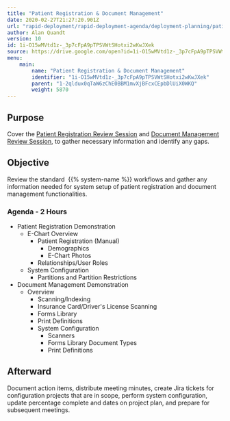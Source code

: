 ```yaml
---
title: "Patient Registration & Document Management"
date: 2020-02-27T21:27:20.901Z
url: "rapid-deployment/rapid-deployment-agenda/deployment-planning/patient-registration-and-document-management.html"
author: Alan Quandt
version: 10
id: 1i-O15wMVtd1z-_3p7cFpA9pTPSVWtSHotxi2wKwJXek
source: https://drive.google.com/open?id=1i-O15wMVtd1z-_3p7cFpA9pTPSVWtSHotxi2wKwJXek
menu:
    main:
        name: "Patient Registration & Document Management"
        identifier: "1i-O15wMVtd1z-_3p7cFpA9pTPSVWtSHotxi2wKwJXek"
        parent: "1-2qldux0qTaW6zChE0BBM1mvXjBFcxCEpbDlUiX0WKQ"
        weight: 5870
---
```

## Purpose

Cover the [Patient Registration Review Session](../../review-sessions/review-session-patient-registration.html) and [Document Management Review Session](../../review-sessions/review-session-document-management.html), to gather necessary information and identify any gaps.

## Objective

Review the standard  {{% system-name %}} workflows and gather any information needed for system setup of patient registration and document management functionalities.

### Agenda - 2 Hours

* Patient Registration Demonstration
    * E-Chart Overview
        * Patient Registration (Manual)
            * Demographics
            * E-Chart Photos
        * Relationships/User Roles
    * System Configuration
        * Partitions and Partition Restrictions
* Document Management Demonstration
    * Overview
        * Scanning/Indexing
        * Insurance Card/Driver's License Scanning
        * Forms Library
        * Print Definitions
        * System Configuration
            * Scanners
            * Forms Library Document Types
            * Print Definitions

## Afterward

Document action items, distribute meeting minutes, create Jira tickets for configuration projects that are in scope, perform system configuration, update percentage complete and dates on project plan, and prepare for subsequent meetings.

